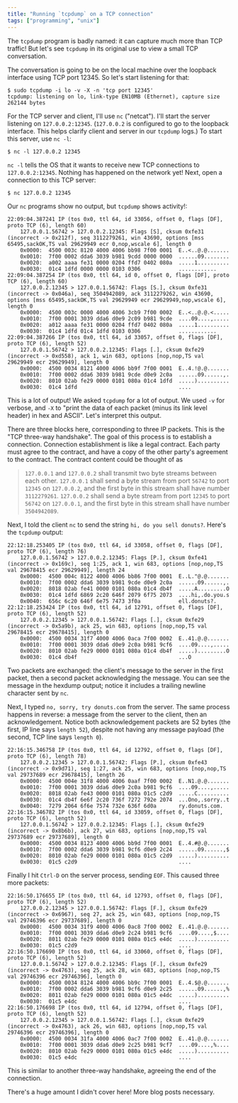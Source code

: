 ```yaml
---
title: "Running `tcpdump` on a TCP connection"
tags: ["programming", "unix"]
---
```


The `tcpdump` program is badly named:
it can capture much more than TCP traffic!
But let's see `tcpdump` in its original use
to view a small TCP conversation.

The conversation is going to be on the local machine
over the loopback interface using TCP port 12345.
So let's start listening for that:

```console
$ sudo tcpdump -i lo -v -X -n 'tcp port 12345'
tcpdump: listening on lo, link-type EN10MB (Ethernet), capture size 262144 bytes
```

For the TCP server and client, I'll use `nc` ("netcat").
I'll start the server listening on `127.0.0.2:12345`.
(`127.0.0.2` is configured to go to the loopback interface.
This helps clarify client and server in our `tcpdump` logs.)
To start this server, use `nc -l`:

```console
$ nc -l 127.0.0.2 12345
```

`nc -l` tells the OS that it wants to receive new TCP connections to `127.0.0.2:12345`.
Nothing has happened on the network yet!
Next, open a connection to this TCP server:

```
$ nc 127.0.0.2 12345
```

Our `nc` programs show no output,
but `tcpdump` shows activity!:

```
22:09:04.387241 IP (tos 0x0, ttl 64, id 33056, offset 0, flags [DF], proto TCP (6), length 60)
    127.0.0.1.56742 > 127.0.0.2.12345: Flags [S], cksum 0xfe31 (incorrect -> 0x212f), seq 3112279261, win 43690, options [mss 65495,sackOK,TS val 29629949 ecr 0,nop,wscale 6], length 0
	0x0000:  4500 003c 8120 4000 4006 bb98 7f00 0001  E..<..@.@.......
	0x0010:  7f00 0002 dda6 3039 b981 9cdd 0000 0000  ......09........
	0x0020:  a002 aaaa fe31 0000 0204 ffd7 0402 080a  .....1..........
	0x0030:  01c4 1dfd 0000 0000 0103 0306            ............
22:09:04.387254 IP (tos 0x0, ttl 64, id 0, offset 0, flags [DF], proto TCP (6), length 60)
    127.0.0.2.12345 > 127.0.0.1.56742: Flags [S.], cksum 0xfe31 (incorrect -> 0x046a), seq 3504942089, ack 3112279262, win 43690, options [mss 65495,sackOK,TS val 29629949 ecr 29629949,nop,wscale 6], length 0
	0x0000:  4500 003c 0000 4000 4006 3cb9 7f00 0002  E..<..@.@.<.....
	0x0010:  7f00 0001 3039 dda6 d0e9 2c09 b981 9cde  ....09....,.....
	0x0020:  a012 aaaa fe31 0000 0204 ffd7 0402 080a  .....1..........
	0x0030:  01c4 1dfd 01c4 1dfd 0103 0306            ............
22:09:04.387266 IP (tos 0x0, ttl 64, id 33057, offset 0, flags [DF], proto TCP (6), length 52)
    127.0.0.1.56742 > 127.0.0.2.12345: Flags [.], cksum 0xfe29 (incorrect -> 0xd558), ack 1, win 683, options [nop,nop,TS val 29629949 ecr 29629949], length 0
	0x0000:  4500 0034 8121 4000 4006 bb9f 7f00 0001  E..4.!@.@.......
	0x0010:  7f00 0002 dda6 3039 b981 9cde d0e9 2c0a  ......09......,.
	0x0020:  8010 02ab fe29 0000 0101 080a 01c4 1dfd  .....)..........
	0x0030:  01c4 1dfd                                ....
```

This is a lot of output!
We asked `tcpdump` for a lot of output.
We used `-v` for verbose, and
`-X` to "print the data of each packet (minus its link level header) in hex and ASCII".
Let's interpret this output.

There are three blocks here, corresponding to three IP packets.
This is the "TCP three-way handshake".
The goal of this process is to establish a connection.
Connection establishment is like a legal contract.
Each party must agree to the contract,
and have a copy of the other party's agreement to the contract.
The contract content could be thought of as

> `127.0.0.1` and `127.0.0.2` shall transmit two byte streams between each other.
> `127.0.0.1` shall send a byte stream from port `56742` to port `12345` on `127.0.0.2`,
> and the first byte in this stream shall have number `3112279261`.
> `127.0.0.2` shall send a byte stream from port `12345` to port `56742` on `127.0.0.1`,
> and the first byte in this stream shall have number `3504942089`.

Next, I told the client `nc` to send the string `hi, do you sell donuts?`.
Here's the `tcpdump` output:

```
22:12:18.253405 IP (tos 0x0, ttl 64, id 33058, offset 0, flags [DF], proto TCP (6), length 76)
    127.0.0.1.56742 > 127.0.0.2.12345: Flags [P.], cksum 0xfe41 (incorrect -> 0x169c), seq 1:25, ack 1, win 683, options [nop,nop,TS val 29678415 ecr 29629949], length 24
	0x0000:  4500 004c 8122 4000 4006 bb86 7f00 0001  E..L."@.@.......
	0x0010:  7f00 0002 dda6 3039 b981 9cde d0e9 2c0a  ......09......,.
	0x0020:  8018 02ab fe41 0000 0101 080a 01c4 db4f  .....A.........O
	0x0030:  01c4 1dfd 6869 2c20 646f 2079 6f75 2073  ....hi,.do.you.s
	0x0040:  656c 6c20 646f 6e75 7473 3f0a            ell.donuts?.
22:12:18.253424 IP (tos 0x0, ttl 64, id 12791, offset 0, flags [DF], proto TCP (6), length 52)
    127.0.0.2.12345 > 127.0.0.1.56742: Flags [.], cksum 0xfe29 (incorrect -> 0x5a9b), ack 25, win 683, options [nop,nop,TS val 29678415 ecr 29678415], length 0
	0x0000:  4500 0034 31f7 4000 4006 0aca 7f00 0002  E..41.@.@.......
	0x0010:  7f00 0001 3039 dda6 d0e9 2c0a b981 9cf6  ....09....,.....
	0x0020:  8010 02ab fe29 0000 0101 080a 01c4 db4f  .....).........O
	0x0030:  01c4 db4f                                ...O
```

Two packets are exchanged: the client's message to the server in the first packet,
then a second packet acknowledging the message.
You can see the message in the hexdump output;
notice it includes a trailing newline character sent by `nc`.

Next, I typed `no, sorry, try donuts.com` from the server.
The same process happens in reverse:
a message from the server to the client,
then an acknowledgement.
Notice both acknowledgement packets are 52 bytes (the first, IP line says `length 52`),
despite not having any message payload (the second, TCP line says `length 0`).

```
22:16:15.346758 IP (tos 0x0, ttl 64, id 12792, offset 0, flags [DF], proto TCP (6), length 78)
    127.0.0.2.12345 > 127.0.0.1.56742: Flags [P.], cksum 0xfe43 (incorrect -> 0x9d71), seq 1:27, ack 25, win 683, options [nop,nop,TS val 29737689 ecr 29678415], length 26
	0x0000:  4500 004e 31f8 4000 4006 0aaf 7f00 0002  E..N1.@.@.......
	0x0010:  7f00 0001 3039 dda6 d0e9 2c0a b981 9cf6  ....09....,.....
	0x0020:  8018 02ab fe43 0000 0101 080a 01c5 c2d9  .....C..........
	0x0030:  01c4 db4f 6e6f 2c20 736f 7272 792e 2074  ...Ono,.sorry..t
	0x0040:  7279 2064 6f6e 7574 732e 636f 6d0a       ry.donuts.com.
22:16:15.346782 IP (tos 0x0, ttl 64, id 33059, offset 0, flags [DF], proto TCP (6), length 52)
    127.0.0.1.56742 > 127.0.0.2.12345: Flags [.], cksum 0xfe29 (incorrect -> 0x8b6b), ack 27, win 683, options [nop,nop,TS val 29737689 ecr 29737689], length 0
	0x0000:  4500 0034 8123 4000 4006 bb9d 7f00 0001  E..4.#@.@.......
	0x0010:  7f00 0002 dda6 3039 b981 9cf6 d0e9 2c24  ......09......,$
	0x0020:  8010 02ab fe29 0000 0101 080a 01c5 c2d9  .....)..........
	0x0030:  01c5 c2d9                                ....
```

Finally I hit `Ctrl-D` on the server process, sending `EOF`.
This caused three more packets:

```
22:16:50.176655 IP (tos 0x0, ttl 64, id 12793, offset 0, flags [DF], proto TCP (6), length 52)
    127.0.0.2.12345 > 127.0.0.1.56742: Flags [F.], cksum 0xfe29 (incorrect -> 0x6967), seq 27, ack 25, win 683, options [nop,nop,TS val 29746396 ecr 29737689], length 0
	0x0000:  4500 0034 31f9 4000 4006 0ac8 7f00 0002  E..41.@.@.......
	0x0010:  7f00 0001 3039 dda6 d0e9 2c24 b981 9cf6  ....09....,$....
	0x0020:  8011 02ab fe29 0000 0101 080a 01c5 e4dc  .....)..........
	0x0030:  01c5 c2d9                                ....
22:16:50.176690 IP (tos 0x0, ttl 64, id 33060, offset 0, flags [DF], proto TCP (6), length 52)
    127.0.0.1.56742 > 127.0.0.2.12345: Flags [F.], cksum 0xfe29 (incorrect -> 0x4763), seq 25, ack 28, win 683, options [nop,nop,TS val 29746396 ecr 29746396], length 0
	0x0000:  4500 0034 8124 4000 4006 bb9c 7f00 0001  E..4.$@.@.......
	0x0010:  7f00 0002 dda6 3039 b981 9cf6 d0e9 2c25  ......09......,%
	0x0020:  8011 02ab fe29 0000 0101 080a 01c5 e4dc  .....)..........
	0x0030:  01c5 e4dc                                ....
22:16:50.176698 IP (tos 0x0, ttl 64, id 12794, offset 0, flags [DF], proto TCP (6), length 52)
    127.0.0.2.12345 > 127.0.0.1.56742: Flags [.], cksum 0xfe29 (incorrect -> 0x4763), ack 26, win 683, options [nop,nop,TS val 29746396 ecr 29746396], length 0
	0x0000:  4500 0034 31fa 4000 4006 0ac7 7f00 0002  E..41.@.@.......
	0x0010:  7f00 0001 3039 dda6 d0e9 2c25 b981 9cf7  ....09....,%....
	0x0020:  8010 02ab fe29 0000 0101 080a 01c5 e4dc  .....)..........
	0x0030:  01c5 e4dc                                ....
```

This is similar to another three-way handshake,
agreeing the end of the connection.

There's a huge amount I didn't cover here!
More blog posts necessary.
